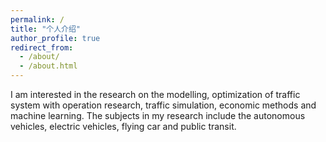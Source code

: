 ```yaml
---
permalink: /
title: "个人介绍"
author_profile: true
redirect_from: 
  - /about/
  - /about.html
---
```

I am interested in the research on the modelling, optimization of traffic system with operation research, traffic simulation, economic methods and machine learning. The subjects in my research include the autonomous vehicles, electric vehicles, flying car and public transit.
